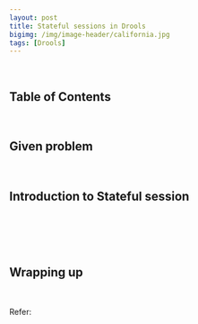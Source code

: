 ```yaml
---
layout: post
title: Stateful sessions in Drools
bigimg: /img/image-header/california.jpg
tags: [Drools]
---
```




<br>

## Table of Contents





<br>


## Given problem





<br>

## Introduction to Stateful session





<br>

## 





<br>



## Wrapping up





<br>

Refer:

[]()

